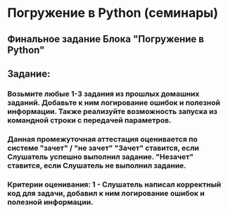 # Погружение в Python (семинары) </br>
## Финальное задание Блока "Погружение в Python" </br>

## Задание: </br>
### Возьмите любые 1-3 задания из прошлых домашних заданий. Добавьте к ним логирование ошибок и полезной информации. Также реализуйте возможность запуска из командной строки с передачей параметров. </br>
### Данная промежуточная аттестация оценивается по системе "зачет" / "не зачет" "Зачет" ставится, если Слушатель успешно выполнил задание. "Незачет" ставится, если Слушатель не выполнил задание.</br>
### Критерии оценивания: 1 - Слушатель написал корректный код для задачи, добавил к ним логирование ошибок и полезной информации.
